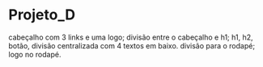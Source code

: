 # Projeto_D


cabeçalho com 3 links e uma logo;
divisão entre o cabeçalho e h1;
h1, h2, botão, divisão centralizada com 4 textos em baixo.
divisão para o rodapé;
logo no rodapé.